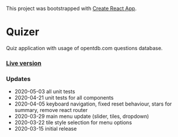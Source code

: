 This project was bootstrapped with [Create React App](https://github.com/facebook/create-react-app).

# Quizer
Quiz application with usage of opentdb.com questions database.

### [Live version](https://jacu.github.io/quizer/)

### Updates

- 2020-05-03 all unit tests
- 2020-04-21 unit tests for all components
- 2020-04-05 keyboard navigation, fixed reset behaviour, stars for summary, remove react router
- 2020-03-29 main menu update (slider, tiles, dropdown)
- 2020-03-22 tile style selection for menu options
- 2020-03-15 initial release 